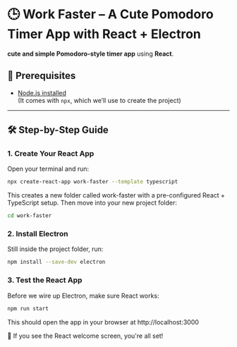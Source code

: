# 🕒 Work Faster – A Cute Pomodoro Timer App with React + Electron

 **cute and simple Pomodoro-style timer app** using **React**.

## 🧰 Prerequisites

- [Node.js installed](https://nodejs.org/en/download)  
  (It comes with `npx`, which we’ll use to create the project)

---


## 🛠️ Step-by-Step Guide

### 1. Create Your React App

Open your terminal and run:

```bash
npx create-react-app work-faster --template typescript
```

This creates a new folder called work-faster with a pre-configured React + TypeScript setup.
Then move into your new project folder:

```bash
cd work-faster
```

### 2. Install Electron
Still inside the project folder, run:

```bash
npm install --save-dev electron
```

### 3. Test the React App
Before we wire up Electron, make sure React works:

```bash
npm run start
```

This should open the app in your browser at http://localhost:3000

🎉 If you see the React welcome screen, you're all set!






